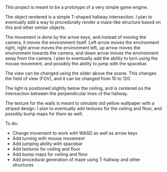 This project is meant to be a prototype of a very simple game engine.

The object rendered is a simple T-shaped hallway intersection.
I plan to eventually add a way to procedurally render a maze-like structure based on this and other similar objects.

The movement is done by the arrow keys, and instead of moving the camera, it moves the environment itself.
Left arrow moves the environment right, right arrow moves the environment left,
up arrow moves the environment towards the camera, and down arrow moves the environment away from the camera.
I plan to eventually add the ability to turn using the mouse movement, and possibly the ability to jump with the spacebar.

The view can be changed using the slider above the scene. This changes the field of view (FOV), and it can be changed from 10 to 120.

The light is positioned slightly below the ceiling, and is centered on the intersection between the perpendicular lines of the hallway.

The texture for the walls is meant to simulate old yellow wallpaper with a striped design.
I plan to eventually add textures for the ceiling and floor, and possibly bump maps for them as well.

To do:
- Change movement to work with WASD as well as arrow keys
- Add turning with mouse movement
- Add jumping ability with spacebar
- Add textures for ceiling and floor
- Add bump maps for ceiling and floor
- Add procedural generation of maze using T-hallway and other structures
